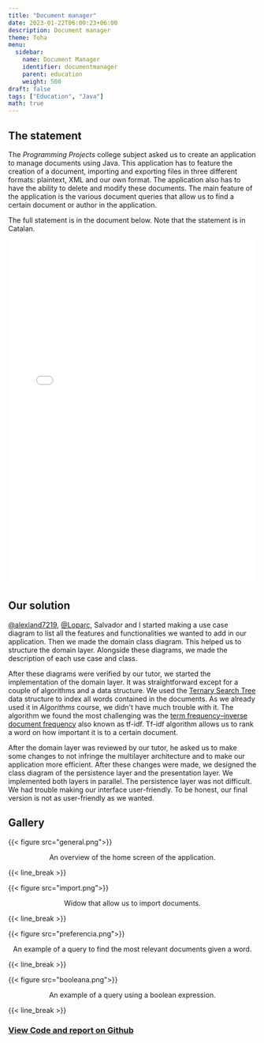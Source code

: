 ```yaml
---
title: "Document manager"
date: 2023-01-22T06:00:23+06:00
description: Document manager
theme: Toha
menu:
  sidebar:
    name: Document Manager
    identifier: documentmanager
    parent: education
    weight: 500
draft: false
tags: ["Education", "Java"]
math: true
---
```


## The statement
The _Programming Projects_ college subject asked us to create an application to manage documents using Java. This application has to feature the creation of a document, importing and exporting files in three different formats: plaintext, XML and our own format. The application also has to have the ability to delete and modify these documents. The main feature of the application is the various document queries that allow us to find a certain document or author in the application.

The full statement is in the document below. Note that the statement is in Catalan.

<embed src="enunciatProp.pdf" width="100%" height="700" type="application/pdf">

## Our solution
[@alexland7219](https://github.com/alexland7219), [@Loparc](https://github.com/Loparc), Salvador and I started making a use case diagram to list all the features and functionalities we wanted to add in our application. Then we made the domain class diagram. This helped us to structure the domain layer. Alongside these diagrams, we made the description of each use case and class.

After these diagrams were verified by our tutor, we started the implementation of the domain layer. It was straightforward except for a couple of algorithms and a data structure. We used the [Ternary Search Tree](https://en.wikipedia.org/wiki/Ternary_search_tree) data structure to index all words contained in the documents. As we already used it in _Algorithms_ course, we didn't have much trouble with it. The algorithm we found the most challenging was the [term frequency–inverse document frequency](https://en.wikipedia.org/wiki/Tf%E2%80%93idf) also known as tf-idf. Tf-idf algorithm allows us to rank a word on how important it is to a certain document.

After the domain layer was reviewed by our tutor, he asked us to make some changes to not infringe the multilayer architecture and to make our application more efficient. After these changes were made, we designed the class diagram of the persistence layer and the presentation layer. We implemented both layers in parallel. The persistence layer was not difficult. We had trouble making our interface user-friendly. To be honest, our final version is not as user-friendly as we wanted.

## Gallery

{{< figure src="general.png">}}
<p style="text-align: center;">An overview of the home screen of the application.</p>

{{< line_break >}}

{{< figure src="import.png">}}
<p style="text-align: center;">Widow that allow us to import documents.</p>

{{< line_break >}}

{{< figure src="preferencia.png">}}
<p style="text-align: center;">An example of a query to find the most relevant documents given a word.</p>

{{< line_break >}}

{{< figure src="booleana.png">}}
<p style="text-align: center;">An example of a query using a boolean expression.</p>

{{< line_break >}}

### [View Code and report on <i class="fab fa-github"></i>Github](https://github.com/BernatBC/PROP) 
